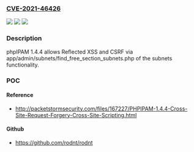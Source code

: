 ### [CVE-2021-46426](https://cve.mitre.org/cgi-bin/cvename.cgi?name=CVE-2021-46426)
![](https://img.shields.io/static/v1?label=Product&message=n%2Fa&color=blue)
![](https://img.shields.io/static/v1?label=Version&message=n%2Fa&color=blue)
![](https://img.shields.io/static/v1?label=Vulnerability&message=n%2Fa&color=brighgreen)

### Description

phpIPAM 1.4.4 allows Reflected XSS and CSRF via app/admin/subnets/find_free_section_subnets.php of the subnets functionality.

### POC

#### Reference
- http://packetstormsecurity.com/files/167227/PHPIPAM-1.4.4-Cross-Site-Request-Forgery-Cross-Site-Scripting.html

#### Github
- https://github.com/rodnt/rodnt

